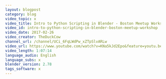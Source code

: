 ```yaml
---
layout: blogpost
category: blog
video_topic: x
video_title: Intro to Python Scripting in Blender - Boston Meetup Workshop
video_id: intro-to-python-scripting-in-blender-boston-meetup-workshop
video_date: 2017-02-26
video_creator: TheDuckCow
channel_url: /channel/UCi_6FqLWdPw_xZTpSlvARLw
video_url: https://www.youtube.com/watch?v=KNa5kJd2Epo&feature=youtu.be
video_length: 1:07:14
language_audio: English
language_subs: x
blender_version: 2.78
tags_software: x
---
```

